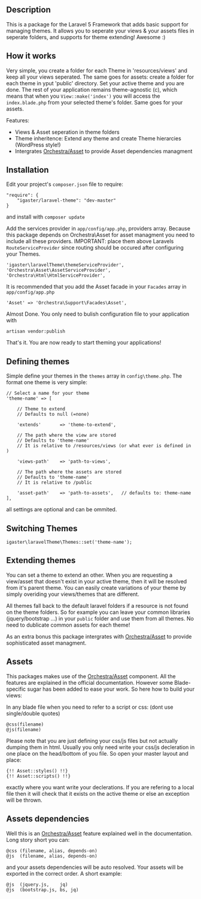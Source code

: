## Description

This is a package for the Laravel 5 Framework that adds basic support for managing themes. It allows you to seperate your views & your assets files in seperate folders, and supports for theme extending! Awesome :)

## How it works

Very simple, you create a folder for each Theme in 'resources/views' and keep all your views seperated. The same goes for assets: create a folder for each theme in yput 'public' directory. Set your active theme and you are done. The rest of your application remains theme-agnostic (c), which means that when you `View::make('index')` you will access the `index.blade.php` from your selected theme's folder. Same goes for your assets.

Features:

* Views & Asset seperation in theme folders
* Theme inheritence: Extend any theme and create Theme hierarcies (WordPress style!)
* Intergrates [Orchestra/Asset](http://orchestraplatform.com/docs/3.0/components/asset) to provide Asset dependencies managment

## Installation

Edit your project's `composer.json` file to require:

    "require": {
        "igaster/laravel-theme": "dev-master"
    }

and install with `composer update`


Add the services provider in `app/config/app.php`, providers array. Because this package depends on Orchestra\Asset for asset managment you need to include all these providers. IMPORTANT: place them above Laravels `RouteServiceProvider` since routing should be occured after configuring your Themes.

    'igaster\laravelTheme\themeServiceProvider',
    'Orchestra\Asset\AssetServiceProvider',
    'Orchestra\Html\HtmlServiceProvider',


It is recommended that you add the Asset facade in your `Facades` array in `app/config/app.php`

    'Asset' => 'Orchestra\Support\Facades\Asset',


Almost Done. You only need to bulish configuration file to your application with

    artisan vendor:publish

That's it. You are now ready to start theming your applications!

## Defining themes

Simple define your themes in the `themes` array in `config\theme.php`. The format one theme is very simple:

    // Select a name for your theme
    'theme-name' => [

    	// Theme to extend
    	// Defaults to null (=none)

        'extends'	 	=> 'theme-to-extend',

        // The path where the view are stored
        // Defaults to 'theme-name' 
        // It is relative to /resources/views (or what ever is defined in )

        'views-path' 	=> 'path-to-views',

        // The path where the assets are stored
        // Defaults to 'theme-name' 
        // It is relative to /public

        'asset-path' 	=> 'path-to-assets',   // defaults to: theme-name
    ],

all settings are optional and can be ommited.

## Switching Themes

    igaster\laravelTheme\Themes::set('theme-name');

## Extending themes

You can set a theme to extend an other. When you are requesting a view/asset that doesn't exist in your active theme, then it will be resolved from it's parent theme. You can easily create variations of your theme by simply overiding your views/themes that are different. 

All themes fall back to the default laravel folders if a resource is not found on the theme folders. So for example you can leave your common libraries (jquery/bootstrap ...) in your `public` folder and use them from all themes. No need to dublicate common assets for each theme!

As an extra bonus this package intergrates with [Orchestra/Asset](http://orchestraplatform.com/docs/3.0/components/asset) to provide sophisticated asset managment.

## Assets

This packages makes use of the [Orchestra/Asset](http://orchestraplatform.com/docs/3.0/components/asset) component. All the features are explained in the official documentation. However some Blade-specific sugar has been added to ease your work. So here how to build your views:

In any blade file when you need to refer to a script or css: (dont use single/double quotes)

    @css(filename)
    @js(filename)

Please note that you are just defining your css/js files but not actually dumping them in html. Usually you only need write your css/js decleration in one place on the head/bottom of you file. So open your master layout and place:

    {!! Asset::styles() !!}
    {!! Asset::scripts() !!}

exactly where you want write your declerations. If you are refering to a local file then it will check that it exists on the active theme or else an exception will be thrown.

## Assets dependencies

Well this is an [Orchestra/Asset](http://orchestraplatform.com/docs/3.0/components/asset) feature explained well in the documentation. Long story short you can:

    @css (filename, alias, depends-on)
    @js  (filename, alias, depends-on)

and your assets dependencies will be auto resolved. Your assets will be exported in the correct order. A short example:

    @js  (jquery.js,    jq)
    @js  (bootstrap.js, bs, jq)